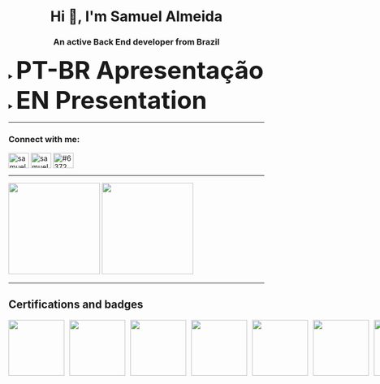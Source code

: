 <h1 align="center">Hi 👋, I'm Samuel Almeida</h1>  
<h3 align="center">An active Back End developer from Brazil</h3>  
<details>
    <summary><Font Size = "10"><strong>PT-BR Apresentação</strong></Font></summary>
  <ul>
  
- 🌱 Estou aprendendo mais sobre **microservices, REST, e construindo minha base** na **Universidade Paulista**  
  
- 👨‍💻 Todos os meus projetos estao disponiveis aqui -> [https://github.com/samucatezu?tab=repositories](https://github.com/samucatezu?tab=repositories)  
    
- 📫 Entre em contato -> **barbosasamuel24@gmail.com**  
    
    <details>
      <summary><Font Size = "10"><strong>Evolução</strong></Font></summary>
         <ul>
          <a href="https://profile.codersrank.io/user/samucatezu/">
            <img
              src="https://cr-skills-chart-widget.azurewebsites.net/api/api?username=samucatezu&width=820&show-other-skills=true"
            />
          </a>
        </ul>
    </details>
    
    </details>

<details>
    <summary><Font Size = "10"><strong>EN Presentation</strong></Font></summary>
  <ul>
  
- 🌱 I’m currently learning more about **microservices, REST and new skills** at **Universidade Paulista**  
  
- 👨‍💻 All of my projects are available at [https://github.com/samucatezu?tab=repositories](https://github.com/samucatezu?tab=repositories)  
    
- 📫  Reach me **barbosasamuel24@gmail.com**  
  
  <details>
      <summary><Font Size = "10"><strong>Evolution</strong></Font></summary>
         <ul>
          <a href="https://profile.codersrank.io/user/samucatezu/">
            <img
              src="https://cr-skills-chart-widget.azurewebsites.net/api/api?username=samucatezu&width=820&show-other-skills=true"
            />
          </a>
        </ul>
    </details>
  </details>
    

  
 - - -
<h3 align="left">Connect with me:</h3>  
<p align="left">  
<a href="https://linkedin.com/in/samuel-almeida-ads" target="blank"><img align="center" src="https://raw.githubusercontent.com/rahuldkjain/github-profile-readme-generator/master/src/images/icons/Social/linked-in-alt.svg" alt="samuel-almeida-ads" height="30" width="40" /></a>  
<a href="https://www.instagram.com/samuel267_/" target="blank"><img align="center" src="https://raw.githubusercontent.com/rahuldkjain/github-profile-readme-generator/master/src/images/icons/Social/instagram.svg" alt="samuelalmeidaads" height="30" width="40" /></a>  
<a href="https://discord.gg/#6372" target="blank"><img align="center" src="https://raw.githubusercontent.com/rahuldkjain/github-profile-readme-generator/master/src/images/icons/Social/discord.svg" alt="#6372" height="30" width="40" /></a>  
</p>  
  
<div>
  
 - - -

<img height="180em" src="https://github-readme-stats.vercel.app/api?username=samucatezu&show_icons=true&theme=tokyonight&include_all_commits=true&count_private=true"> 

<img height="180em" src="https://github-readme-stats.vercel.app/api/top-langs/?username=samucatezu&layout=compact&langs_count=7&theme=tokyonight">
  
</div>
  
 - - -

## Certifications and badges
<div style="display: flex; gap: 10px;">
<a href="https://www.credly.com/badges/9cb1d772-b088-4ccb-b3aa-80b57bacc960" target="_blank"><img src="https://images.credly.com/size/340x340/images/00634f82-b07f-4bbd-a6bb-53de397fc3a6/image.png" height="110px" /></a>
    <a href="https://www.credly.com/earner/earned/badge/b152d2e7-42b2-4142-a0bc-8fd0d9134c06" target="_blank"><img src="https://images.credly.com/size/340x340/images/be8fcaeb-c769-4858-b567-ffaaa73ce8cf/image.png" height="110px" /></a>
    <a href="https://www.credly.com/earner/earned/badge/d702a0a6-714a-49ee-8801-92bd89392ebf" target="_blank"><img src="https://images.credly.com/size/340x340/images/81f903ed-c3a1-4f4b-afcd-e03331a5b12c/image.png" height="110px" /></a>
    <a href="https://www.credly.com/earner/earned/badge/9b379ecb-23f1-4543-88d0-0d54b2b62528" target="_blank"><img src="https://images.credly.com/size/340x340/images/1f6951b1-42c1-4cd5-88ff-3492553c21e3/image.png" height="110px" /></a>
    <a href="https://www.credly.com/earner/earned/badge/21a12313-4fb0-4f22-bcdd-864ef79805d8" target="_blank"><img src="https://images.credly.com/size/340x340/images/0bf5b617-2f10-4bff-954e-db6d119fdd53/image.png" height="110px" /></a>
    <a href="https://www.credly.com/earner/earned/badge/8195bb84-de63-4d70-abb3-11da525eef08" target="_blank"><img src="https://images.credly.com/size/340x340/images/70eb1e3f-d4de-4377-a062-b20fb29594ea/azure-data-fundamentals-600x600.png" height="110px" /></a>
    <a href="https://www.credly.com/earner/earned/badge/9b204f8b-74a1-4353-9011-67ad8cc8921c" target="_blank"><img src="https://images.credly.com/size/340x340/images/00634f82-b07f-4bbd-a6bb-53de397fc3a6/image.png" height="110px" /></a>
    <a href="https://www.credly.com/badges/9cb1d772-b088-4ccb-b3aa-80b57bacc960" target="_blank"><img src="https://images.credly.com/size/340x340/images/fc1352af-87fa-4947-ba54-398a0e63322e/security-compliance-and-identity-fundamentals-600x600.png" height="110px" /></a>
    <a href="https://www.credential.net/029b705a-8442-4b5e-944c-2487a2686843#gs.tj77nq" target="_blank"><img src="https://www.googlecloudcommunity.com/gc/image/serverpage/image-id/59486i420FF6805E84E35A?v=v2" height="110px" /></a>

</div>





